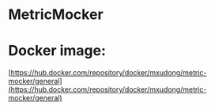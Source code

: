 # MetricMocker 


# Docker image:
[https://hub.docker.com/repository/docker/mxudong/metric-mocker/general](https://hub.docker.com/repository/docker/mxudong/metric-mocker/general)